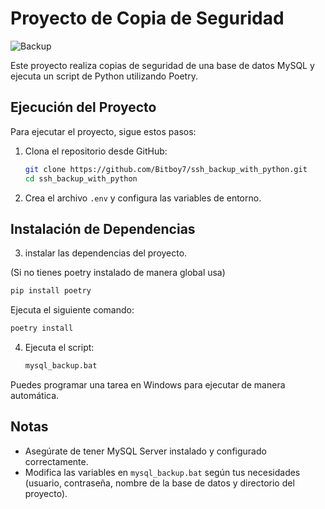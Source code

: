 # Proyecto de Copia de Seguridad 

![Backup](https://media1.giphy.com/media/v1.Y2lkPTc5MGI3NjExbzg4endnd241NmdhZWQwd2tzZ3pqOG80bTBpMzgyaWg3cWJ5YmpvMSZlcD12MV9pbnRlcm5hbF9naWZfYnlfaWQmY3Q9Zw/i229PTC8BKt9V9RnwZ/giphy.webp)

Este proyecto realiza copias de seguridad de una base de datos MySQL y ejecuta un script de Python utilizando Poetry.

## Ejecución del Proyecto

Para ejecutar el proyecto, sigue estos pasos:

1. Clona el repositorio desde GitHub:
    ```sh
    git clone https://github.com/Bitboy7/ssh_backup_with_python.git
    cd ssh_backup_with_python
    ```

2. Crea el archivo `.env` y configura las variables de entorno.

## Instalación de Dependencias

3. instalar las dependencias del proyecto.

(Si no tienes poetry instalado de manera global usa)
```sh
pip install poetry
```
Ejecuta el siguiente comando:
```sh
poetry install
```

4. Ejecuta el script:
    ```sh
    mysql_backup.bat
    ```

Puedes programar una tarea en Windows para ejecutar de manera automática.

## Notas

- Asegúrate de tener MySQL Server instalado y configurado correctamente.
- Modifica las variables en `mysql_backup.bat` según tus necesidades (usuario, contraseña, nombre de la base de datos y directorio del proyecto).